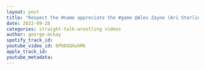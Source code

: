 ```yaml
---
layout: post
title: "Respect the #name appreciate the #game @Alex Zayne (Ari Sterling)  #subscribe"
date: 2022-09-28
categories: straight-talk-wrestling videos
author: george-mckay
spotify_track_id: 
youtube_video_id: 6PbDGQXwhMk
apple_track_id: 
youtube_metadata: 
---
```

